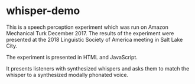 # whisper-demo

This is a speech perception experiment which was run on Amazon Mechanical Turk December 2017. The results of the experiment were presented at the 2018 Linguistic Society of America meeting in Salt Lake City.

The experiment is presented in HTML and JavaScript. 

It presents listeners with synthesized whispers and asks them to match the whisper to a synthesized modally phonated voice. 
